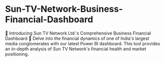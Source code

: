 # Sun-TV-Network-Business-Financial-Dashboard
🌟 Introducing Sun TV Network Ltd.'s Comprehensive Business Financial Dashboard 🌟  Delve into the financial dynamics of one of India's largest media conglomerates with our latest Power BI dashboard. This tool provides an in-depth analysis of Sun TV Network's financial health and market positioning. 
